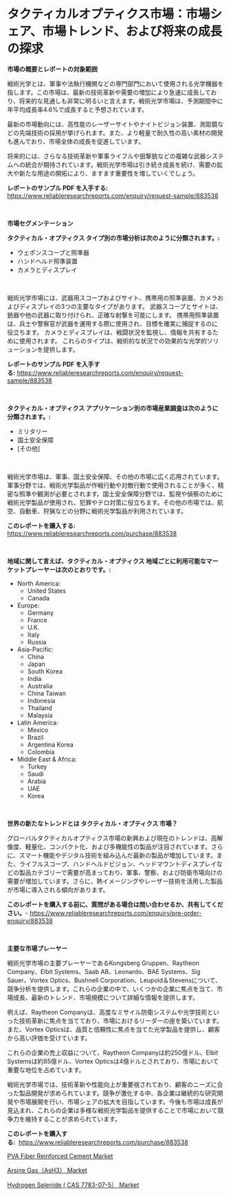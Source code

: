 <p><h1>タクティカルオプティクス市場：市場シェア、市場トレンド、および将来の成長の探求</h1></p><p><strong>市場の概要とレポートの対象範囲</strong></p>
<p><p>戦術光学とは、軍事や法執行機関などの専門部門において使用される光学機器を指します。この市場は、最新の技術革新や需要の増加により急速に成長しており、将来的な見通しも非常に明るいと言えます。戦術光学市場は、予測期間中に年平均成長率4.6%で成長すると予想されています。</p><p>最新の市場動向には、高性能のレーザーサイトやナイトビジョン装置、測距鏡などの先端技術の採用が挙げられます。また、より軽量で耐久性の高い素材の開発も進んでおり、市場全体の成長を促進しています。</p><p>将来的には、さらなる技術革新や軍事ライフルや狙撃銃などの複雑な武器システムへの統合が期待されています。戦術光学市場は引き続き成長を続け、需要の拡大や新たな用途の開拓により、ますます重要性を増していくでしょう。</p></p>
<p><strong>レポートのサンプル PDF を入手する:</strong> <a href="https://www.reliableresearchreports.com/enquiry/request-sample/883538">https://www.reliableresearchreports.com/enquiry/request-sample/883538</a></p>
<p>&nbsp;</p>
<p><strong>市場セグメンテーション</strong></p>
<p><strong>タクティカル・オプティクス タイプ別の市場分析は次のように分類されます。:</strong></p>
<p><ul><li>ウェポンスコープと照準器</li><li>ハンドヘルド照準装置</li><li>カメラとディスプレイ</li></ul></p>
<p>&nbsp;</p>
<p><p>戦術光学市場には、武器用スコープおよびサイト、携帯用の照準装置、カメラおよびディスプレイの3つの主要なタイプがあります。 武器スコープとサイトは、銃器や他の武器に取り付けられ、正確な射撃を可能にします。 携帯用照準装置は、兵士や警察官が武器を運用する際に使用され、目標を確実に捕捉するのに役立ちます。 カメラとディスプレイは、戦闘状況を監視し、情報を共有するために使用されます。 これらのタイプは、戦術的な状況での効果的な光学的ソリューションを提供します。</p></p>
<p><strong>レポートのサンプル PDF を入手する:</strong>&nbsp;<a href="https://www.reliableresearchreports.com/enquiry/request-sample/883538">https://www.reliableresearchreports.com/enquiry/request-sample/883538</a></p>
<p>&nbsp;</p>
<p><strong> タクティカル・オプティクス アプリケーション別の市場産業調査は次のように分類されます。:</strong></p>
<p><ul><li>ミリタリー</li><li>国土安全保障</li><li>[その他]</li></ul></p>
<p>&nbsp;</p>
<p><p>戦術光学市場は、軍事、国土安全保障、その他の市場に広く応用されています。軍事分野では、戦術光学製品が作戦行動や対敵行動で使用されることが多く、精密な照準や観測が必要とされます。国土安全保障分野では、監視や偵察のために戦術光学製品が使用され、犯罪やテロ対策に役立ちます。その他の市場では、航空、自動車、狩猟などの分野に戦術光学製品が利用されています。</p></p>
<p><strong>このレポートを購入する:</strong>&nbsp; <a href="https://www.reliableresearchreports.com/purchase/883538">https://www.reliableresearchreports.com/purchase/883538</a></p>
<p>&nbsp;</p>
<p><strong>地域に関して言えば、タクティカル・オプティクス 地域ごとに利用可能なマーケットプレーヤーは次のとおりです。:</strong></p>
<p><ul>
    <li>
        North America:
        <ul>
            <li>United States</li>
            <li>Canada</li>
        </ul>
    </li>
    <li>
        Europe:
        <ul>
            <li>Germany</li>
            <li>France</li>
            <li>U.K.</li>
            <li>Italy</li>
            <li>Russia</li>
        </ul>
    </li>
    <li>
        Asia-Pacific:
        <ul>
            <li>China</li>
            <li>Japan</li>
            <li>South Korea</li>
            <li>India</li>
            <li>Australia</li>
            <li>China Taiwan</li>
            <li>Indonesia</li>
            <li>Thailand</li>
            <li>Malaysia</li>
        </ul>
    </li>
    <li>
        Latin America:
        <ul>
            <li>Mexico</li>
            <li>Brazil</li>
            <li>Argentina Korea</li>
            <li>Colombia</li>
        </ul>
    </li>
    <li>
        Middle East & Africa:
        <ul>
            <li>Turkey</li>
            <li>Saudi</li>
            <li>Arabia</li>
            <li>UAE</li>
            <li>Korea</li>
        </ul>
    </li>
    </ul></p>
<p>&nbsp;</p>
<p><strong>世界の新たなトレンドとは タクティカル・オプティクス 市場？</strong></p>
<p><p>グローバルタクティカルオプティクス市場の新興および現在のトレンドは、高解像度、軽量化、コンパクト化、および多機能性の製品が注目されています。さらに、スマート機能やデジタル技術を組み込んだ最新の製品が増加しています。また、ライフルスコープ、ハンドヘルドビジョン、ヘッドマウントディスプレイなどの製品カテゴリーで需要が高まっており、軍事、警察、および防衛市場向けの需要が増加しています。さらに、熱イメージングやレーザー技術を活用した製品が市場に導入される傾向があります。</p></p>
<p><strong>このレポートを購入する前に、質問がある場合は問い合わせるか、共有してください。</strong>- <a href="https://www.reliableresearchreports.com/enquiry/pre-order-enquiry/883538">https://www.reliableresearchreports.com/enquiry/pre-order-enquiry/883538</a></p>
<p>&nbsp;</p>
<p><strong>主要な市場プレーヤー</strong></p>
<p><p>戦術光学市場の主要プレーヤーであるKongsberg Gruppen、Raytheon Company、Elbit Systems、Saab AB、Leonardo、BAE Systems、Sig Sauer、Vortex Optics、Bushnell Corporation、Leupold＆Stevensについて、競争分析を提供します。これらの企業の中で、いくつかの企業に焦点を当て、市場成長、最新のトレンド、市場規模について詳細な情報を提供します。</p><p>例えば、Raytheon Companyは、高度なミサイル防衛システムや光学技術といった技術革新に焦点を当てており、市場におけるリーダーの座を築いています。また、Vortex Opticsは、品質と信頼性に焦点を当てた光学製品を提供し、顧客から高い評価を受けています。</p><p>これらの企業の売上収益について、Raytheon Companyは約250億ドル、Elbit Systemsは約85億ドル、Vortex Opticsは4億ドルとされており、市場において重要な地位を占めています。</p><p>戦術光学市場では、技術革新や性能向上が重要視されており、顧客のニーズに合った製品開発が求められています。競争が激化する中、各企業は継続的な研究開発や市場展開を行い、市場シェアの拡大を目指しています。今後も市場は成長が見込まれ、これらの企業は多様な戦術光学製品を提供することで市場において競争力を維持することが求められています。</p></p>
<p><strong>このレポートを購入する:</strong>&nbsp;&nbsp;<a href="https://www.reliableresearchreports.com/purchase/883538">https://www.reliableresearchreports.com/purchase/883538</a></p>
<p><p><a href="https://github.com/Sherrillcrooksxa8i18ucf2m/Market-Research-Report-List-1/blob/main/pva-fiber-reinforced-cement-market.md">PVA Fiber Reinforced Cement Market</a></p><p><a href="https://summer-dogwood-3e9.notion.site/Arsine-Gas-AsH3-Market-Size-Share-Trends-Analysis-Report-By-Application-Regional-Outlook-Compe-fc40586727044bee971aa5a79a711d3a">Arsine Gas（AsH3） Market</a></p><p><a href="https://lydian-appliance-61d.notion.site/Global-Hydrogen-Selenide-CAS-7783-07-5-Market-Size-and-Market-Trends-Insights-and-Projections-fr-c5f1dd99e964452e9027b9bb117e9ec0">Hydrogen Selenide ( CAS 7783-07-5） Market</a></p></p>